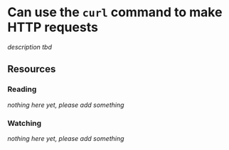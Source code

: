 # Can use the `curl` command to make HTTP requests
_description tbd_
## Resources
### Reading
_nothing here yet, please add something_
### Watching
_nothing here yet, please add something_
